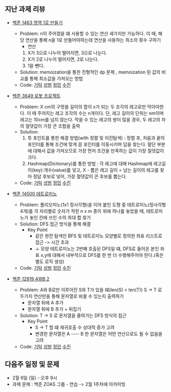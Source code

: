 ## 지난 과제 리뷰

- [백준 1463 영역 1로 만들기](https://www.acmicpc.net/problem/1463)
  - Problem: n이 주어졌을 떄 사용할 수 있는 연산 세가지만 가능하다. 이 때, 해당 연산을 통해 n을 1로 만들어야하는데 연산을 사용하는 최소의 횟수 구하기 
    - 연산 
    1. X가 3으로 나누어 떨어지면, 3으로 나눈다.
    2. X가 2로 나누어 떨어지면, 2로 나눈다.
    3. 1을 뺀다.
  - Solution: memoization을 통한 전형적인 dp 문제 , memoization 된 값의 비교를 통해 최소값을 가져오는 방법 
  - Code: [기탁](https://github.com/gitak/Algorithm_Study/blob/master/DP/Back1463.java) [성범]() [정민](https://github.com/ZenithOfApex/xonmin/blob/master/pythonProject/DP/makeOne_Q1463.py) [수진]()

- [백준 3649 로봇 프로젝트](https://www.acmicpc.net/problem/3649)
  - Problem: X cm의 구멍을 길이의 합이 x가 되는 두 조각의 레고로만 막아야한다. 이 때 주어지는 레고 조각의 수는 n개이다. 
    단, 레고 길이의 단위는 nm이며 레고는 10cm를 넘지 않는다. 막을 수 있는 레고의 쌍이 많을 경우, 두 레고의 차의 절댓값이 가장 큰 조합을 출력 
  - Solution: 
    1. 투 포인트를 통한 해결 방법(with 정렬 및 이진탐색) : 정렬 후, 처음과 끝의 포인터를 통해 조건에 맞게 끔 포인터를 이동시키며 답을 찾는다. 말단 부분에 대해서 값을 가져오므로 가장 먼저 조건을 만족하는 값이 가장 절댓값이 크다. 
    2. Hashmap(Dictionary)를 통한 방법 : 각 레고에 대해 Hashmap에 레고길이(key):개수(value)를 넣고, X - 뽑은 레고 길이 = 남는 길이의 레고를 찾아 정답 후보로 넣어, 가장 절댓값이 큰 후보를 뽑는다. 
  - Code: [기탁](https://github.com/gitak/Algorithm_Study/blob/master/Sort/Back3649.java) [성범]() [정민](https://github.com/ZenithOfApex/xonmin/blob/master/pythonProject/binarysearch/robotProject_Q3649.py) [수진]()

- [백준 14500 테트로미노](https://www.acmicpc.net/problem/14500)
  - Problem: 폴리오미노(1x1 정사각형)을 이어 붙인 도형 중 테트로미노(정사각형 4개)를 각 자리별로 숫자가 적힌 n x m 종이 위에 하나를 놓았을 때, 테트로미노가 놓인 칸에 쓰인 수의 최대 합 찾기 
  - Solution: DFS 접근 방식을 통해 해결 
    - Key Point
      -  같은 완전 탐색인 BFS 및 테트로미노 모양별로 정의한 좌표 리스트로 접근 -> 시간 초과 
      -  ㅗ 모양 테트로미노는 2번째 호출된 DFS일 떄, DFS로 들어온 본인 좌표 x,y에 대해서 내부적으로 DFS를 한 번 더 수행해주어야 한다.(혹은 별도 로직 생성)
  - Code: [기탁](https://github.com/gitak/Algorithm_Study/blob/master/DFS/Back14500.java) [성범]() [정민](https://github.com/ZenithOfApex/xonmin/blob/master/pythonProject/tetromino_Q14500.py) [수진]()

- [백준 12919 A와B 2](https://www.acmicpc.net/problem/12919)
  - Problem: A와 B로만 이루어진 S와 T가 있을 떄(len(S) < len(T)) S -> T 로 두가지 연산만을 통해 문자열로 바꿀 수 있는지 출력하기 
    - 문자열 뒤에 A 추가 
    - 문자열 뒤에 B 추가 + 뒤집기  
  - Solution: T -> S 로 문자열을 줄여가는 DFS 방식의 접근 
    - Key Point
      - S -> T 할 떄 재귀호출 수 상대적 증가 고려 
      - 변경한 문자열은 A ---- B 한 문자열은 어떤 연산으로도 될 수 없음을 고려 
  - Code: [기탁](https://github.com/gitak/Algorithm_Study/blob/master/Implementation/Back12919.java) [성범]() [정민](https://github.com/ZenithOfApex/xonmin/blob/master/pythonProject/AandB2.py) [수진]()

## 다음주 일정 및 문제 

- 2월 6일 (일) - 오후 9시 
- 과제 문제 : 백준 ZOAS 그룹 - 연습 -> 2월 1주차에 아카이빙 

